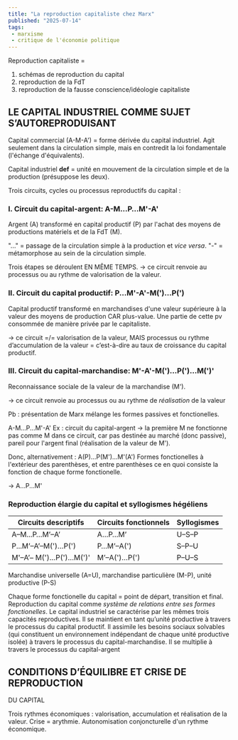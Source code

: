 ```yaml
---
title: "La reproduction capitaliste chez Marx"
published: "2025-07-14"
tags:
 - marxisme
 - critique de l'économie politique
---
```

Reproduction capitaliste =
1) schémas de reproduction du capital
2) reproduction de la FdT
3) reproduction de la fausse conscience/idéologie capitaliste

## LE CAPITAL INDUSTRIEL COMME SUJET S’AUTOREPRODUISANT
Capital commercial (A-M-A') = forme dérivée du capital industriel. Agit seulement dans la circulation simple, mais en contredit la loi fondamentale (l'échange d'équivalents).

Capital industriel **def** = unité en mouvement de la circulation simple et de la production (présuppose les deux).

Trois circuits, cycles ou processus reproductifs du capital :

### I. Circuit du capital-argent: A-M…P…M'-A'

Argent (A) transformé en capital productif (P) par l'achat des moyens de productions matériels et de la FdT (M).

"..." = passage de la circulation simple à la production et *vice versa*.
"-" = métamorphose au sein de la circulation simple.

Trois étapes se déroulent EN MÊME TEMPS.
->  ce circuit renvoie au processus ou au rythme de valorisation de la valeur.

### II. Circuit du capital productif: P...M'-A'-M(')...P(')

Capital productif transformé en marchandises d'une valeur supérieure à la valeur des moyens de production CAR plus-value. Une partie de cette pv consommée de manière privée par le capitaliste.

-> ce circuit =/= valorisation de la valeur, MAIS processus ou
rythme d’accumulation de la valeur = c’est-à-dire au taux de croissance du
capital productif.

### III. Circuit du capital-marchandise: M'-A'-M(')...P(')...M(')'

Reconnaissance sociale de la valeur de la marchandise (M'). 

->  ce circuit renvoie au processus ou au rythme de *réalisation* de la valeur

Pb : présentation de Marx mélange les formes passives et fonctionelles.

A-M...P...M'-A'
Ex : circuit du capital-argent -> la première M ne fonctionne pas comme M dans ce circuit, car pas destinée au marché (donc passive), pareil pour l'argent final (réalisation de la valeur de M').

Donc, alternativement :
A(P)...P(M')...M'(A')
Formes fonctionelles à l'extérieur des parenthèses, et entre parenthèses ce en quoi consiste la fonction de chaque forme fonctionelle.

-> A...P...M'

### Reproduction élargie du capital et syllogismes hégéliens

| Circuits descriptifs           | Circuits fonctionnels     | Syllogismes |
|-------------------------------|----------------------------|-------------|
| A–M...P…M’–A’                  | A…P…M’                     | U–S–P       |
| P...M’–A’–M(')…P(')            | P…M’–A(')                  | S–P–U       |
| M'–A’– M(')…P(')…M(')'          | M’–A(')…P(')               | P–U–S       |

Marchandise universelle (A=U), marchandise particulière (M-P), unité productive (P-S)

Chaque forme fonctionelle du capital = point de départ, transition et final. Reproduction du capital comme *système de relations entre ses formes fonctionelles*.
Le capital industriel se caractérise par les mêmes trois capacités reproductives. Il se maintient en tant qu’unité productive à travers le processus du capital productif. Il assimile les besoins sociaux solvables (qui constituent un environnement indépendant de chaque unité productive isolée) à travers le processus du capital-marchandise. Il se multiplie à travers le processus du capital-argent

## CONDITIONS D’ÉQUILIBRE ET CRISE DE REPRODUCTION
DU CAPITAL

Trois rythmes économiques : valorisation, accumulation et réalisation de la valeur. Crise = arythmie. Autonomisation conjoncturelle d'un rythme économique.